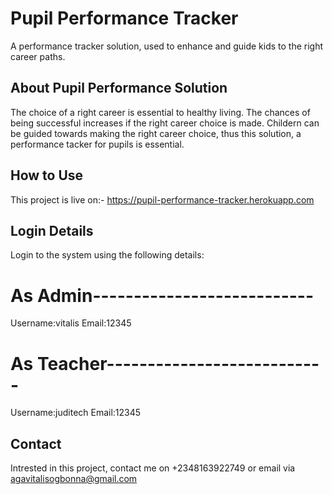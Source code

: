 # Pupil Performance Tracker
<p style="text: center"> A performance tracker solution, used to enhance and guide kids to the right career paths.</p>


## About Pupil Performance Solution
The choice of a right career is essential to healthy living. The chances of being successful increases if the right career choice is made.
Childern can be guided towards making the right career choice, thus this solution, a performance tacker for pupils is essential.

## How to Use
This project is live on:- https://pupil-performance-tracker.herokuapp.com

## Login Details
Login to the system using the following details:
# As Admin---------------------------
Username:vitalis
Email:12345


# As Teacher---------------------------
Username:juditech
Email:12345


## Contact
Intrested in this project, contact me on +2348163922749 or email via agavitalisogbonna@gmail.com 
